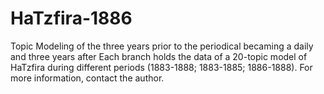 # HaTzfira-1886
Topic Modeling of the three years prior to the periodical becaming a daily and three years after
Each branch holds the data of a 20-topic model of HaTzfira during different periods (1883-1888; 1883-1885; 1886-1888).
For more information, contact the author.

